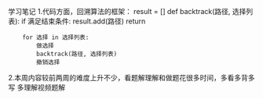 学习笔记
1.代码方面，回溯算法的框架：
        result = []
        def backtrack(路径, 选择列表):
            if 满足结束条件:
                result.add(路径)
            return

        for 选择 in 选择列表:
            做选择
            backtrack(路径, 选择列表)
            撤销选择    
2.本周内容较前两周的难度上升不少，看题解理解和做题花很多时间，多看多背多写 多理解视频题解